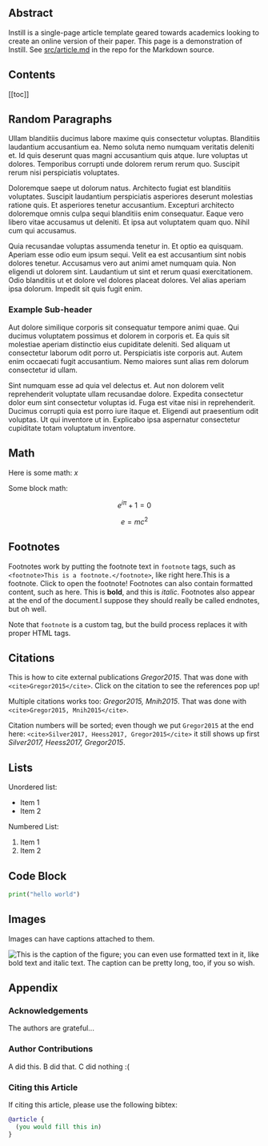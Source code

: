 ## Abstract

Instill is a single-page article template geared towards academics looking to
create an online version of their paper. This page is a demonstration of
Instill. See
[src/article.md](https://github.com/btjanaka/instill/blob/master/src/article.md)
in the repo for the Markdown source.

## Contents

[[toc]]

## Random Paragraphs

Ullam blanditiis ducimus labore maxime quis consectetur voluptas. Blanditiis
laudantium accusantium ea. Nemo soluta nemo numquam veritatis deleniti et. Id
quis deserunt quas magni accusantium quis atque. Iure voluptas ut dolores.
Temporibus corrupti unde dolorem rerum rerum quo. Suscipit rerum nisi
perspiciatis voluptates.

Doloremque saepe ut dolorum natus. Architecto fugiat est blanditiis voluptates.
Suscipit laudantium perspiciatis asperiores deserunt molestias ratione quis. Et
asperiores tenetur accusantium. Excepturi architecto doloremque omnis culpa
sequi blanditiis enim consequatur. Eaque vero libero vitae accusamus ut
deleniti. Et ipsa aut voluptatem quam quo. Nihil cum qui accusamus.

Quia recusandae voluptas assumenda tenetur in. Et optio ea quisquam. Aperiam
esse odio eum ipsum sequi. Velit ea est accusantium sint nobis dolores tenetur.
Accusamus vero aut animi amet numquam quia. Non eligendi ut dolorem sint.
Laudantium ut sint et rerum quasi exercitationem. Odio blanditiis ut et dolore
vel dolores placeat dolores. Vel alias aperiam ipsa dolorum. Impedit sit quis
fugit enim.

### Example Sub-header

Aut dolore similique corporis sit consequatur tempore animi quae. Qui ducimus
voluptatem possimus et dolorem in corporis et. Ea quis sit molestiae aperiam
distinctio eius cupiditate deleniti. Sed aliquam ut consectetur laborum odit
porro ut. Perspiciatis iste corporis aut. Autem enim occaecati fugit
accusantium. Nemo maiores sunt alias rem dolorum consectetur id ullam.

Sint numquam esse ad quia vel delectus et. Aut non dolorem velit reprehenderit
voluptate ullam recusandae dolore. Expedita consectetur dolor eum sint
consectetur voluptas id. Fuga est vitae nisi in reprehenderit. Ducimus corrupti
quia est porro iure itaque et. Eligendi aut praesentium odit voluptas. Ut qui
inventore ut in. Explicabo ipsa aspernatur consectetur cupiditate totam
voluptatum inventore.

## Math

Here is some math: $x$

Some block math:

$$e^{i\pi} + 1 = 0$$

$$e = mc^2$$

## Footnotes

Footnotes work by putting the footnote text in `footnote` tags, such as
`<footnote>This is a footnote.</footnote>`, like right here.<footnote>This is a
footnote.</footnote> Click to open the footnote! Footnotes can also contain
formatted content, such as here. <footnote>This is **bold**, and this is
_italic_.</footnote> Footnotes also appear at the end of the
document.<footnote>I suppose they should really be called endnotes, but oh
well.</footnote>

Note that `footnote` is a custom tag, but the build process replaces it with
proper HTML tags.

## Citations

This is how to cite external publications <cite>Gregor2015</cite>. That was done
with `<cite>Gregor2015</cite>`. Click on the citation to see the references pop
up!

Multiple citations works too: <cite>Gregor2015, Mnih2015</cite>. That was done
with `<cite>Gregor2015, Mnih2015</cite>`.

Citation numbers will be sorted; even though we put `Gregor2015` at the end
here: `<cite>Silver2017, Heess2017, Gregor2015</cite>` it still shows up first
<cite>Silver2017, Heess2017, Gregor2015</cite>.

## Lists

Unordered list:

- Item 1
- Item 2

Numbered List:

1. Item 1
1. Item 2

## Code Block

```python
print("hello world")
```

## Images

Images can have captions attached to them.

![This is the caption of the figure; you can even use formatted text in it, like
**bold** text and _italic_ text. The caption can be pretty long, too, if you so
wish.](assets/img/flowers.png)

## Appendix

### Acknowledgements

The authors are grateful...

### Author Contributions

A did this. B did that. C did nothing :(

### Citing this Article

If citing this article, please use the following bibtex:

```bibtex
@article {
  (you would fill this in)
}
```
